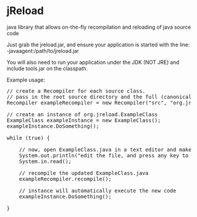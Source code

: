 # jReload
java library that allows on-the-fly recompilation and reloading of java source code

Just grab the jreload.jar, and ensure your application is started with the line:
-javaagent:/path/to/jreload.jar

You will also need to run your application under the JDK (NOT JRE) and include tools.jar
on the classpath.

Example usage:

<pre>
// create a Recompiler for each source class.
// pass in the root source directory and the full (canonical) class name
Recompiler exampleRecompiler = new Recompiler("src", "org.jreload.ExampleClass");

// create an instance of org.jreload.ExampleClass
ExampleClass exampleInstance = new ExampleClass();
exampleInstance.DoSomething();

while (true) {

	// now, open ExampleClass.java in a text editor and make some changes
	System.out.println("edit the file, and press any key to continue");
	System.in.read();

	// recompile the updated ExampleClass.java
	exampleRecompiler.recompile();

	// instance will automatically execute the new code
	exampleInstance.DoSomething();

}
</pre>